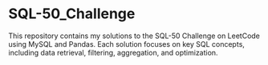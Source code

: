 # SQL-50_Challenge
This repository contains my solutions to the SQL-50 Challenge on LeetCode using MySQL and Pandas. Each solution focuses on key SQL concepts, including data retrieval, filtering, aggregation, and optimization.
